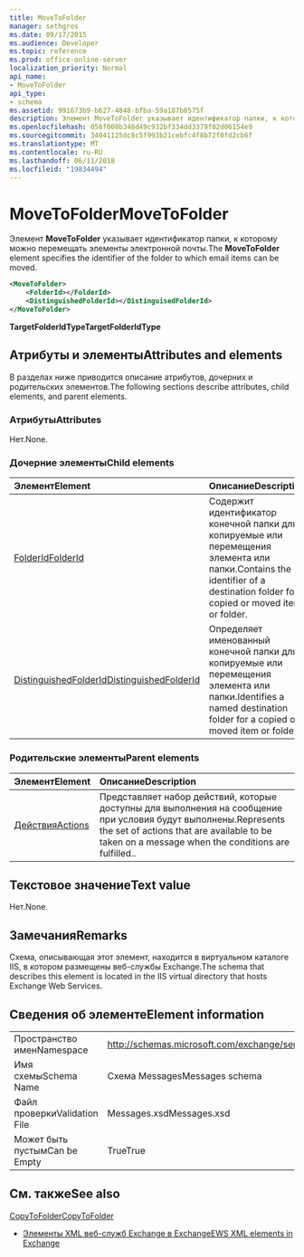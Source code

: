 ```yaml
---
title: MoveToFolder
manager: sethgros
ms.date: 09/17/2015
ms.audience: Developer
ms.topic: reference
ms.prod: office-online-server
localization_priority: Normal
api_name:
- MoveToFolder
api_type:
- schema
ms.assetid: 991673b9-b627-4848-bfba-59a187b8575f
description: Элемент MoveToFolder указывает идентификатор папки, к которому можно перемещать элементы электронной почты.
ms.openlocfilehash: 058f008b348d49c932bf334dd3379f02d06154e9
ms.sourcegitcommit: 34041125dc8c5f993b21cebfc4f8b72f0fd2cb6f
ms.translationtype: MT
ms.contentlocale: ru-RU
ms.lasthandoff: 06/11/2018
ms.locfileid: "19834494"
---
```

# <a name="movetofolder"></a><span data-ttu-id="977d0-103">MoveToFolder</span><span class="sxs-lookup"><span data-stu-id="977d0-103">MoveToFolder</span></span>

<span data-ttu-id="977d0-104">Элемент **MoveToFolder** указывает идентификатор папки, к которому можно перемещать элементы электронной почты.</span><span class="sxs-lookup"><span data-stu-id="977d0-104">The **MoveToFolder** element specifies the identifier of the folder to which email items can be moved.</span></span> 
  
```XML
<MoveToFolder>
    <FolderId></FolderId>
    <DistinguishedFolderId></DistinguisedFolderId>
</MoveToFolder>
```

 <span data-ttu-id="977d0-105">**TargetFolderIdType**</span><span class="sxs-lookup"><span data-stu-id="977d0-105">**TargetFolderIdType**</span></span>
## <a name="attributes-and-elements"></a><span data-ttu-id="977d0-106">Атрибуты и элементы</span><span class="sxs-lookup"><span data-stu-id="977d0-106">Attributes and elements</span></span>

<span data-ttu-id="977d0-107">В разделах ниже приводится описание атрибутов, дочерних и родительских элементов.</span><span class="sxs-lookup"><span data-stu-id="977d0-107">The following sections describe attributes, child elements, and parent elements.</span></span>
  
### <a name="attributes"></a><span data-ttu-id="977d0-108">Атрибуты</span><span class="sxs-lookup"><span data-stu-id="977d0-108">Attributes</span></span>

<span data-ttu-id="977d0-109">Нет.</span><span class="sxs-lookup"><span data-stu-id="977d0-109">None.</span></span>
  
### <a name="child-elements"></a><span data-ttu-id="977d0-110">Дочерние элементы</span><span class="sxs-lookup"><span data-stu-id="977d0-110">Child elements</span></span>

|<span data-ttu-id="977d0-111">**Элемент**</span><span class="sxs-lookup"><span data-stu-id="977d0-111">**Element**</span></span>|<span data-ttu-id="977d0-112">**Описание**</span><span class="sxs-lookup"><span data-stu-id="977d0-112">**Description**</span></span>|
|:-----|:-----|
|[<span data-ttu-id="977d0-113">FolderId</span><span class="sxs-lookup"><span data-stu-id="977d0-113">FolderId</span></span>](folderid.md) <br/> |<span data-ttu-id="977d0-114">Содержит идентификатор конечной папки для копируемые или перемещения элемента или папки.</span><span class="sxs-lookup"><span data-stu-id="977d0-114">Contains the identifier of a destination folder for a copied or moved item or folder.</span></span>  <br/> |
|[<span data-ttu-id="977d0-115">DistinguishedFolderId</span><span class="sxs-lookup"><span data-stu-id="977d0-115">DistinguishedFolderId</span></span>](distinguishedfolderid.md) <br/> |<span data-ttu-id="977d0-116">Определяет именованный конечной папки для копируемые или перемещения элемента или папки.</span><span class="sxs-lookup"><span data-stu-id="977d0-116">Identifies a named destination folder for a copied or moved item or folder.</span></span>  <br/> |
   
### <a name="parent-elements"></a><span data-ttu-id="977d0-117">Родительские элементы</span><span class="sxs-lookup"><span data-stu-id="977d0-117">Parent elements</span></span>

|<span data-ttu-id="977d0-118">**Элемент**</span><span class="sxs-lookup"><span data-stu-id="977d0-118">**Element**</span></span>|<span data-ttu-id="977d0-119">**Описание**</span><span class="sxs-lookup"><span data-stu-id="977d0-119">**Description**</span></span>|
|:-----|:-----|
|[<span data-ttu-id="977d0-120">Действия</span><span class="sxs-lookup"><span data-stu-id="977d0-120">Actions</span></span>](actions.md) <br/> |<span data-ttu-id="977d0-121">Представляет набор действий, которые доступны для выполнения на сообщение при условия будут выполнены.</span><span class="sxs-lookup"><span data-stu-id="977d0-121">Represents the set of actions that are available to be taken on a message when the conditions are fulfilled..</span></span>  <br/> |
   
## <a name="text-value"></a><span data-ttu-id="977d0-122">Текстовое значение</span><span class="sxs-lookup"><span data-stu-id="977d0-122">Text value</span></span>

<span data-ttu-id="977d0-123">Нет.</span><span class="sxs-lookup"><span data-stu-id="977d0-123">None.</span></span>
  
## <a name="remarks"></a><span data-ttu-id="977d0-124">Замечания</span><span class="sxs-lookup"><span data-stu-id="977d0-124">Remarks</span></span>

<span data-ttu-id="977d0-125">Схема, описывающая этот элемент, находится в виртуальном каталоге IIS, в котором размещены веб-службы Exchange.</span><span class="sxs-lookup"><span data-stu-id="977d0-125">The schema that describes this element is located in the IIS virtual directory that hosts Exchange Web Services.</span></span>
  
## <a name="element-information"></a><span data-ttu-id="977d0-126">Сведения об элементе</span><span class="sxs-lookup"><span data-stu-id="977d0-126">Element information</span></span>

|||
|:-----|:-----|
|<span data-ttu-id="977d0-127">Пространство имен</span><span class="sxs-lookup"><span data-stu-id="977d0-127">Namespace</span></span>  <br/> |http://schemas.microsoft.com/exchange/services/2006/messages  <br/> |
|<span data-ttu-id="977d0-128">Имя схемы</span><span class="sxs-lookup"><span data-stu-id="977d0-128">Schema Name</span></span>  <br/> |<span data-ttu-id="977d0-129">Схема Messages</span><span class="sxs-lookup"><span data-stu-id="977d0-129">Messages schema</span></span>  <br/> |
|<span data-ttu-id="977d0-130">Файл проверки</span><span class="sxs-lookup"><span data-stu-id="977d0-130">Validation File</span></span>  <br/> |<span data-ttu-id="977d0-131">Messages.xsd</span><span class="sxs-lookup"><span data-stu-id="977d0-131">Messages.xsd</span></span>  <br/> |
|<span data-ttu-id="977d0-132">Может быть пустым</span><span class="sxs-lookup"><span data-stu-id="977d0-132">Can be Empty</span></span>  <br/> |<span data-ttu-id="977d0-133">True</span><span class="sxs-lookup"><span data-stu-id="977d0-133">True</span></span>  <br/> |
   
## <a name="see-also"></a><span data-ttu-id="977d0-134">См. также</span><span class="sxs-lookup"><span data-stu-id="977d0-134">See also</span></span>



[<span data-ttu-id="977d0-135">CopyToFolder</span><span class="sxs-lookup"><span data-stu-id="977d0-135">CopyToFolder</span></span>](copytofolder.md)


- [<span data-ttu-id="977d0-136">Элементы XML веб-служб Exchange в Exchange</span><span class="sxs-lookup"><span data-stu-id="977d0-136">EWS XML elements in Exchange</span></span>](ews-xml-elements-in-exchange.md)


